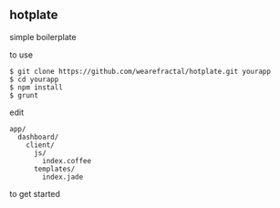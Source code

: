 ## hotplate
simple boilerplate

to use

    $ git clone https://github.com/wearefractal/hotplate.git yourapp
    $ cd yourapp
    $ npm install
    $ grunt

edit 

    app/
      dashboard/
        client/ 
          js/
            index.coffee
          templates/
            index.jade

to get started
